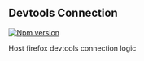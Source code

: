 ## Devtools Connection

[![Npm version](https://img.shields.io/npm/v/devtools-connection.svg)](https://npmjs.org/package/devtools-connection)

Host firefox devtools connection logic
